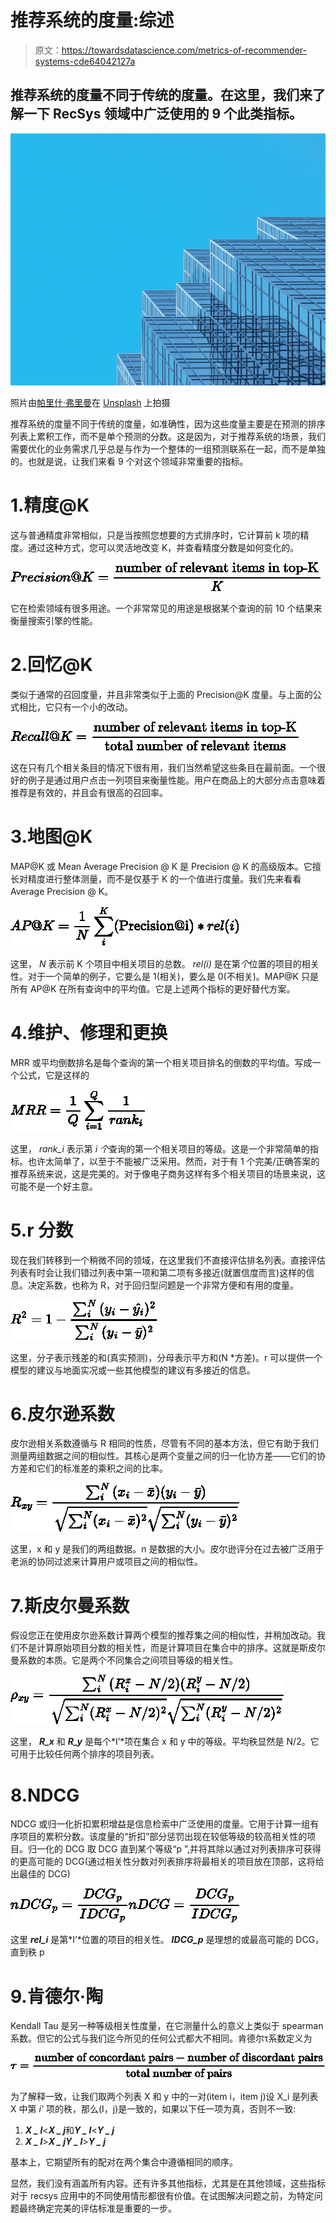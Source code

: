 # 推荐系统的度量:综述

> 原文：<https://towardsdatascience.com/metrics-of-recommender-systems-cde64042127a>

## 推荐系统的度量不同于传统的度量。在这里，我们来了解一下 RecSys 领域中广泛使用的 9 个此类指标。

![](img/d291ca9681a3980d5a14375413496556.png)

照片由[帕里什·弗里曼](https://unsplash.com/@parrish?utm_source=medium&utm_medium=referral)在 [Unsplash](https://unsplash.com?utm_source=medium&utm_medium=referral) 上拍摄

推荐系统的度量不同于传统的度量，如准确性，因为这些度量主要是在预测的排序列表上累积工作，而不是单个预测的分数。这是因为，对于推荐系统的场景，我们需要优化的业务需求几乎总是与作为一个整体的一组预测联系在一起，而不是单独的。也就是说，让我们来看 9 个对这个领域非常重要的指标。

# 1.精度@K

这与普通精度非常相似，只是当按照您想要的方式排序时，它计算前 k 项的精度。通过这种方式，您可以灵活地改变 K，并查看精度分数是如何变化的。

![](img/e346c749bec4364525904e14af861a26.png)

它在检索领域有很多用途。一个非常常见的用途是根据某个查询的前 10 个结果来衡量搜索引擎的性能。

# 2.回忆@K

类似于通常的召回度量，并且非常类似于上面的 Precision@K 度量。与上面的公式相比，它只有一个小的改动。

![](img/194c2df56e73ce020719abc654c62b25.png)

这在只有几个相关条目的情况下很有用，我们当然希望这些条目在最前面。一个很好的例子是通过用户点击一列项目来衡量性能。用户在商品上的大部分点击意味着推荐是有效的，并且会有很高的召回率。

# 3.地图@K

MAP@K 或 Mean Average Precision @ K 是 Precision @ K 的高级版本。它擅长对精度进行整体测量，而不是仅基于 K 的一个值进行度量。我们先来看看 Average Precision @ K。

![](img/8d9f8cd36e71b95586845902226a2286.png)

这里， *N* 表示前 K 个项目中相关项目的总数。 *rel(i)* 是在第*个*位置的项目的相关性。对于一个简单的例子，它要么是 1(相关)，要么是 0(不相关)。MAP@K 只是所有 AP@K 在所有查询中的平均值。它是上述两个指标的更好替代方案。

# 4.维护、修理和更换

MRR 或平均倒数排名是每个查询的第一个相关项目排名的倒数的平均值。写成一个公式，它是这样的

![](img/6a43572d5ed3e9fefaeb30a6d85ad207.png)

这里， *rank_i* 表示第 *i 个*查询的第一个相关项目的等级。这是一个非常简单的指标。也许太简单了，以至于不能被广泛采用。然而，对于有 1 个完美/正确答案的推荐系统来说，这是完美的。对于像电子商务这样有多个相关项目的场景来说，这可能不是一个好主意。

# 5.r 分数

现在我们转移到一个稍微不同的领域，在这里我们不直接评估排名列表。直接评估列表有时会让我们错过列表中第一项和第二项有多接近(就置信度而言)这样的信息。决定系数，也称为 R，对于回归型问题是一个非常方便和有用的度量。

![](img/7dc6207d9de75a1c2aceaeb14de3a436.png)

这里，分子表示残差的和(真实预测)，分母表示平方和(N *方差)。r 可以提供一个模型的建议与地面实况或一些其他模型的建议有多接近的信息。

# 6.皮尔逊系数

皮尔逊相关系数遵循与 R 相同的性质，尽管有不同的基本方法，但它有助于我们测量两组数据之间的相似性。其核心是两个变量之间的归一化协方差——它们的协方差和它们的标准差的乘积之间的比率。

![](img/cb3b73afee11fcb439bba1d40e21c8fa.png)

这里，x 和 y 是我们的两组数据。n 是数据的大小。皮尔逊评分在过去被广泛用于老派的协同过滤来计算用户或项目之间的相似性。

# 7.斯皮尔曼系数

假设您正在使用皮尔逊系数计算两个模型的推荐集之间的相似性，并稍加改动。我们不是计算原始项目分数的相关性，而是计算项目在集合中的排序。这就是斯皮尔曼系数的本质。它是两个不同集合之间项目等级的相关性。

![](img/e8e44abb379f15719aba9f2d69a7f71e.png)

这里， ***R_x*** 和 ***R_y*** 是每个*I’*项在集合 x 和 y 中的等级。平均秩显然是 N/2。它可用于比较任何两个排序的项目列表。

# 8.NDCG

NDCG 或归一化折扣累积增益是信息检索中广泛使用的度量。它用于计算一组有序项目的累积分数。该度量的“折扣”部分惩罚出现在较低等级的较高相关性的项目。归一化的 DCG 取 DCG 直到某个等级“p ”,并将其除以通过对列表排序可获得的更高可能的 DCG(通过相关性分数对列表排序将最相关的项目放在顶部，这将给出最佳的 DCG)

![](img/8dc82d19574e2bd41e494f06d2f3ba02.png)![](img/617ec10cfed56ee653e77fd8a5d51086.png)

这里 ***rel_i*** 是第*I’*位置的项目的相关性。 ***IDCG_p*** 是理想的或最高可能的 DCG，直到秩 p

# 9.肯德尔·陶

Kendall Tau 是另一种等级相关性度量，在它测量什么的意义上类似于 spearman 系数。但它的公式与我们迄今所见的任何公式都大不相同。肯德尔τ系数定义为

![](img/0d9fe61b017306925ba2e2c8a1fdab29.png)

为了解释一致，让我们取两个列表 X 和 y 中的一对(item i，item j)设 X_i 是列表 X 中第 *i'* 项的秩，那么(I，j)是一致的，如果以下任一项为真，否则不一致:

1.  ***X _ I***<***X _ j***和***Y _ I***<***Y _ j***
2.  ***X _ I***>***X _ j******Y _ I***>***Y _ j***

基本上，它期望所有的配对在两个集合中遵循相同的顺序。

显然，我们没有涵盖所有内容。还有许多其他指标，尤其是在其他领域，这些指标对于 recsys 应用中的不同使用情形都很有价值。在试图解决问题之前，为特定问题最终确定完美的评估标准是重要的一步。